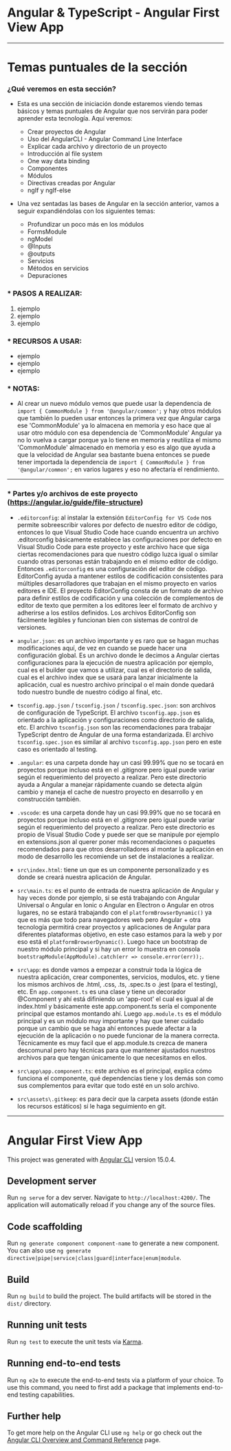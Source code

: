 # Angular & TypeScript - Angular First View App

---

# Temas puntuales de la sección

### ¿Qué veremos en esta sección?

- Esta es una sección de iniciación donde estaremos viendo temas básicos y temas puntuales de Angular que nos servirán para poder aprender esta tecnología. Aquí veremos:

  - Crear proyectos de Angular
  - Uso del AngularCLI - Angular Command Line Interface
  - Explicar cada archivo y directorio de un proyecto
  - Introducción al file system
  - One way data binding
  - Componentes
  - Módulos
  - Directivas creadas por Angular
  - ngIf y ngIf-else

* Una vez sentadas las bases de Angular en la sección anterior, vamos a seguir expandiéndolas con los siguientes temas:

  - Profundizar un poco más en los módulos
  - FormsModule
  - ngModel
  - @Inputs
  - @outputs
  - Servicios
  - Métodos en servicios
  - Depuraciones

### \* PASOS A REALIZAR:

1. ejemplo
2. ejemplo
3. ejemplo

### \* RECURSOS A USAR:

- ejemplo
- ejemplo
- ejemplo

### \* NOTAS:

- Al crear un nuevo módulo vemos que puede usar la dependencia de `import { CommonModule } from '@angular/common';` y hay otros módulos que también lo pueden usar entonces la primera vez que Angular carga ese 'CommonModule' ya lo almacena en memoria y eso hace que al usar otro módulo con esa dependencia de 'CommonModule' Angular ya no lo vuelva a cargar porque ya lo tiene en memoria y reutiliza el mismo 'CommonModule' almacenado en memoria y eso es algo que ayuda a que la velocidad de Angular sea bastante buena entonces se puede tener importada la dependencia de `import { CommonModule } from '@angular/common';` en varios lugares y eso no afectaría el rendimiento.

---

### \* Partes y/o archivos de este proyecto (https://angular.io/guide/file-structure)

- `.editorconfig`: al instalar la extensión `EditorConfig for VS Code` nos permite sobreescribir valores por defecto de nuestro editor de código, entonces lo que Visual Studio Code hace cuando encuentra un archivo .editorconfig básicamente establece las configuraciones por defecto en Visual Studio Code para este proyecto y este archivo hace que siga ciertas recomendaciones para que nuestro código luzca igual o similar cuando otras personas están trabajando en el mismo editor de código. Entonces `.editorconfig` es una configuración del editor de código. EditorConfig ayuda a mantener estilos de codificación consistentes para múltiples desarrolladores que trabajan en el mismo proyecto en varios editores e IDE. El proyecto EditorConfig consta de un formato de archivo para definir estilos de codificación y una colección de complementos de editor de texto que permiten a los editores leer el formato de archivo y adherirse a los estilos definidos. Los archivos EditorConfig son fácilmente legibles y funcionan bien con sistemas de control de versiones.

- `angular.json`: es un archivo importante y es raro que se hagan muchas modificaciones aquí, de vez en cuando se puede hacer una configuración global. Es un archivo donde le decimos a Angular ciertas configuraciones para la ejecución de nuestra aplicación por ejemplo, cual es el builder que vamos a utilizar, cual es el directorio de salida, cual es el archivo index que se usará para lanzar inicialmente la aplicación, cual es nuestro archivo principal o el main donde quedará todo nuestro bundle de nuestro código al final, etc.

- `tsconfig.app.json` / `tsconfig.json` / `tsconfig.spec.json`: son archivos de configuración de TypeScript. El archivo `tsconfig.app.json` es orientado a la aplicación y configuraciones como directorio de salida, etc. El archivo `tsconfig.json` son las recomendaciones para trabajar TypeScript dentro de Angular de una forma estandarizada. El archivo `tsconfig.spec.json` es similar al archivo `tsconfig.app.json` pero en este caso es orientado al testing.

- `.angular`: es una carpeta donde hay un casi 99.99% que no se tocará en proyectos porque incluso está en el .gitignore pero igual puede variar según el requerimiento del proyecto a realizar. Pero este directorio ayuda a Angular a manejar rápidamente cuando se detecta algún cambio y maneja el cache de nuestro proyecto en desarrollo y en construcción también.

- `.vscode`: es una carpeta donde hay un casi 99.99% que no se tocará en proyectos porque incluso está en el .gitignore pero igual puede variar según el requerimiento del proyecto a realizar. Pero este directorio es propio de Visual Studio Code y puede ser que se manipule por ejemplo en extensions.json al querer poner más recomendaciones o paquetes recomendados para que otros desarrolladores al montar la aplicación en modo de desarrollo les recomiende un set de instalaciones a realizar.

- `src\index.html`: tiene un <app-root></app-root> que es un componente personalizado y es donde se creará nuestra aplicación de Angular.

- `src\main.ts`: es el punto de entrada de nuestra aplicación de Angular y hay veces donde por ejemplo, si se está trabajando con Angular Universal o Angular en Ionic o Angular en Electron o Angular en otros lugares, no se estará trabajando con el `platformBrowserDynamic()` ya que es más que todo para navegadores web pero Angular + otra tecnología permitirá crear proyectos y aplicaciones de Angular para diferentes plataformas objetivo, en este caso estamos para la web y por eso está el `platformBrowserDynamic()`. Luego hace un bootstrap de nuestro módulo principal y si hay un error lo muestra en consola `bootstrapModule(AppModule).catch(err => console.error(err));`.

- `src\app`: es donde vamos a empezar a construir toda la lógica de nuestra aplicación, crear componentes, servicios, modulos, etc. y tiene los mismos archivos de .html, .css, .ts, .spec.ts o .jest (para el testing), etc. En `app.component.ts` es una clase y tiene un decorador @Component y ahí está difiniendo un 'app-root' el cual es igual al de index.html y básicamente este app.component.ts sería el componente principal que estamos montando ahí. Luego `app.module.ts` es el módulo principal y es un módulo muy importante y hay que tener cuidado porque un cambio que se haga ahí entonces puede afectar a la ejecución de la aplicación o no puede funcionar de la manera correcta. Técnicamente es muy facil que el app.module.ts crezca de manera descomunal pero hay técnicas para que mantener ajustados nuestros archivos para que tengan únicamente lo que necesitamos en ellos.

- `src\app\app.component.ts`: este archivo es el principal, explica cómo funciona el componente, qué dependencias tiene y los demás son como sus complementos para evitar que todo esté en un solo archivo.

- `src\assets\.gitkeep`: es para decir que la carpeta assets (donde están los recursos estáticos) sí le haga seguimiento en git.

---

# Angular First View App

This project was generated with [Angular CLI](https://github.com/angular/angular-cli) version 15.0.4.

## Development server

Run `ng serve` for a dev server. Navigate to `http://localhost:4200/`. The application will automatically reload if you change any of the source files.

## Code scaffolding

Run `ng generate component component-name` to generate a new component. You can also use `ng generate directive|pipe|service|class|guard|interface|enum|module`.

## Build

Run `ng build` to build the project. The build artifacts will be stored in the `dist/` directory.

## Running unit tests

Run `ng test` to execute the unit tests via [Karma](https://karma-runner.github.io).

## Running end-to-end tests

Run `ng e2e` to execute the end-to-end tests via a platform of your choice. To use this command, you need to first add a package that implements end-to-end testing capabilities.

## Further help

To get more help on the Angular CLI use `ng help` or go check out the [Angular CLI Overview and Command Reference](https://angular.io/cli) page.
